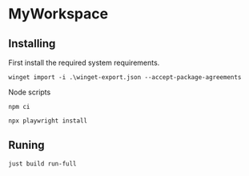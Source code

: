 # MyWorkspace

## Installing

First install the required system requirements.

`winget import -i .\winget-export.json --accept-package-agreements`

Node scripts

`npm ci`

`npx playwright install`

## Runing

`just build run-full`
